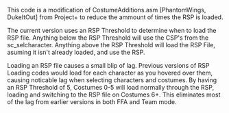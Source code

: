 This code is a modification of CostumeAdditions.asm [PhantomWings, DukeItOut] from Project+ to reduce the ammount of times the RSP is loaded. 

The current version uses an RSP Threshold to determine when to load the RSP file. Anything below the RSP Threshold will use the CSP's from the sc_selcharacter. Anything above the RSP Threshold will load the RSP File, asuming it isn't already loaded, and use the RSP.

Loading an RSP file causes a small blip of lag. Previous versions of RSP Loading codes would load for each character as you hovered over them, causing noticable lag when selecting characters and costumes. By having an RSP Threshold of 5, Costumes 0-5 will load normally through the RSP, loading and switching to the RSP file on Costumes 6+. This eliminates most of the lag from earlier versions in both FFA and Team mode.